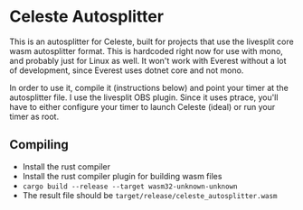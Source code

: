 Celeste Autosplitter
====================

This is an autosplitter for Celeste, built for projects that use the livesplit core wasm autosplitter format.
This is hardcoded right now for use with mono, and probably just for Linux as well.
It won't work with Everest without a lot of development, since Everest uses dotnet core and not mono.

In order to use it, compile it (instructions below) and point your timer at the autosplitter file. I use the livesplit OBS plugin.
Since it uses ptrace, you'll have to either configure your timer to launch Celeste (ideal) or run your timer as root.

Compiling
---------

- Install the rust compiler
- Install the rust compiler plugin for building wasm files
- `cargo build --release --target wasm32-unknown-unknown`
- The result file should be `target/release/celeste_autosplitter.wasm`
